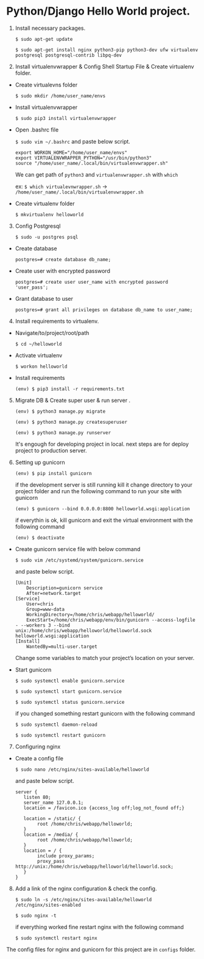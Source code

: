 # Python/Django Hello World project.


1. Install necessary packages.

    `$ sudo apt-get update`

    `$ sudo apt-get install nginx python3-pip python3-dev ufw virtualenv postgresql postgresql-contrib libpq-dev`

2. Install virtualenvwrapper & Config Shell Startup File & Create virtualenv folder.
- Create virtualevns folder

    `$ sudo mkdir /home/user_name/envs`
- Install virtualenvwrapper

    `$ sudo pip3 install virtualenvwrapper`

- Open .bashrc file

    `$ sudo vim ~/.bashrc`
    and paste below script.

    ```
    export WORKON_HOME="/home/user_name/envs"
    export VIRTUALENVWRAPPER_PYTHON="/usr/bin/python3"
    source "/home/user_name/.local/bin/virtualenvwrapper.sh"
    ```

    We can get path of `python3` and `virtualenvwrapper.sh` with `which` 

    ex: `$ which virtualevnwrapper.sh` -> `/home/user_name/.local/bin/virtualenvwrapper.sh`

- Create virtualenv folder

    `$ mkvirtualenv helloworld`

3. Config Postgresql

    `$ sudo -u postgres psql`
- Create database

    `postgres=# create database db_name;`
- Create user with encrypted password

    `postgres=# create user user_name with encrypted password 'user_pass';`
- Grant database to user

    `postgres=# grant all privileges on database db_name to user_name;`

4. Install requirements to virtualenv.
- Navigate/to/project/root/path

    `$ cd ~/helloworld`
- Activate virtualenv

    `$ workon helloworld`
- Install requirements

    `(env) $ pip3 install -r requirements.txt`

5. Migrate DB & Create super user & run server .

    `(env) $ python3 manage.py migrate`

    `(env) $ python3 manage.py createsuperuser`

    `(env) $ python3 manage.py runserver`

    It's engough for developing project in local.
    next steps are for deploy project to production server.

6. Setting up gunicorn

    `(env) $ pip install gunicorn`

    if the development server is still running kill it change directory to your project folder and run the following command to run your site with gunicorn

    `(env) $ gunicorn --bind 0.0.0.0:8800 helloworld.wsgi:application`

    if everythin is ok, kill gunicorn and exit the virtual environment with the following command

    `(env) $ deactivate`

- Create gunicorn service file with below command

    `$ sudo vim /etc/systemd/system/gunicorn.service`

    and paste below script.
    
    ```
    [Unit]
        Description=gunicorn service
        After=network.target
    [Service]
        User=chris
        Group=www-data
        WorkingDirectory=/home/chris/webapp/helloworld/
        ExecStart=/home/chris/webapp/env/bin/gunicorn --access-logfile - --workers 3 --bind unix:/home/chris/webapp/helloworld/helloworld.sock helloworld.wsgi:application
    [Install]
        WantedBy=multi-user.target
    ```

    Change some variables to match your project’s location on your server.
- Start gunicorn

    `$ sudo systemctl enable gunicorn.service`

    `$ sudo systemctl start gunicorn.service`

    `$ sudo systemctl status gunicorn.service`

    if you changed something restart gunicorn with the following command

    `$ sudo systemctl daemon-reload`

    `$ sudo systemctl restart gunicorn`

7. Configuring nginx
- Create a config file

    `$ sudo nano /etc/nginx/sites-available/helloworld`

    and paste below script.
    
    ```
    server {
       listen 80;
       server_name 127.0.0.1;
       location = /favicon.ico {access_log off;log_not_found off;}
       
       location = /static/ {
            root /home/chris/webapp/helloworld;
       }
       location = /media/ {
            root /home/chris/webapp/helloworld;
       }
       location = / {
            include proxy_params;
            proxy_pass http://unix:/home/chris/webapp/helloworld/helloworld.sock;
       }
    }
    ```

8. Add a link of the nginx configuration & check the config.

    `$ sudo ln -s /etc/nginx/sites-available/helloworld /etc/nginx/sites-enabled`
    
    `$ sudo nginx -t`

    if everything worked fine restart nginx with the following command

    `$ sudo systemctl restart nginx`

The config files for nginx and gunicorn for this project are in `configs` folder.